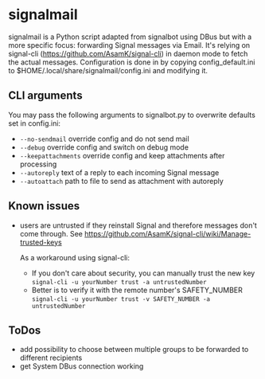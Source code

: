 # signalmail

signalmail is a Python script adapted from signalbot using DBus but with a more specific focus: forwarding Signal messages via Email. It's relying on signal-cli (https://github.com/AsamK/signal-cli) in daemon mode to fetch the actual messages. Configuration is done in by copying config_default.ini to $HOME/.local/share/signalmail/config.ini and modifying it.

## CLI arguments

You may pass the following arguments to signalbot.py to overwrite defaults set in config.ini:

- `--no-sendmail` override config and do not send mail
- `--debug` override config and switch on debug mode
- `--keepattachments` override config and keep attachments after processing
- `--autoreply` text of a reply to each incoming Signal message
- `--autoattach` path to file to send as attachment with autoreply

## Known issues

- users are untrusted if they reinstall Signal and therefore messages 
  don't come through. See https://github.com/AsamK/signal-cli/wiki/Manage-trusted-keys 

  As a workaround using signal-cli:
	- If you don't care about security, you can manually trust the new key   
   `signal-cli -u yourNumber trust -a untrustedNumber`
	- Better is to verify it with the remote number's SAFETY_NUMBER  
   `signal-cli -u yourNumber trust -v SAFETY_NUMBER -a untrustedNumber`


## ToDos

- add possibility to choose between multiple groups to be forwarded to different recipients
- get System DBus connection working

